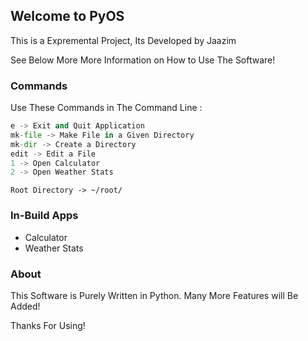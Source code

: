 ## Welcome to PyOS

This is a Expremental Project, Its Developed by Jaazim

See Below More More Information on How to Use The Software!

### Commands

Use These Commands in The Command Line :

```python
e -> Exit and Quit Application
mk-file -> Make File in a Given Directory
mk-dir -> Create a Directory
edit -> Edit a File
1 -> Open Calculator
2 -> Open Weather Stats

```
`Root Directory -> ~/root/`

### In-Build Apps
- Calculator
- Weather Stats

### About

This Software is Purely Written in Python. Many More Features will Be Added!    

Thanks For Using!

